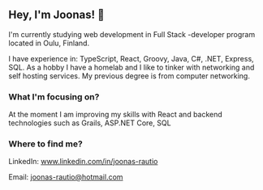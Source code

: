 ## Hey, I'm Joonas! 👋

I'm currently studying web development in Full Stack -developer program located in Oulu, Finland.

I have experience in: TypeScript, React, Groovy, Java, C#, .NET, Express, SQL.
As a hobby I have a homelab and I like to tinker with networking and self hosting services. My previous degree is from computer networking.

### What I'm focusing on?

At the moment I am improving my skills with React and backend technologies such as Grails, ASP.NET Core, SQL

### Where to find me?

LinkedIn: www.linkedin.com/in/joonas-rautio

Email: joonas-rautio@hotmail.com

<!--
**RRautsi/RRautsi** is a ✨ _special_ ✨ repository because its `README.md` (this file) appears on your GitHub profile.

Here are some ideas to get you started:

- 🔭 I’m currently working on ...
- 🌱 I’m currently learning ...
- 👯 I’m looking to collaborate on ...
- 🤔 I’m looking for help with ...
- 💬 Ask me about ...
- 📫 How to reach me: ...
- 😄 Pronouns: ...
- ⚡ Fun fact: ...
-->
